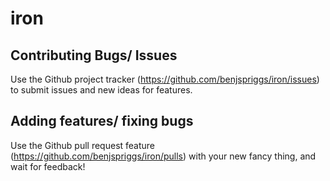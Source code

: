 # iron

## Contributing Bugs/ Issues

Use the Github project tracker (<https://github.com/benjspriggs/iron/issues>) to submit issues and new ideas for features.

## Adding features/ fixing bugs

Use the Github pull request feature (<https://github.com/benjspriggs/iron/pulls>) with your new fancy thing, 
and wait for feedback!
